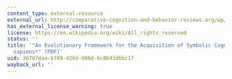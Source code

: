 ```yaml
---
content_type: external-resource
external_url: http://comparative-cognition-and-behavior-reviews.org/wp/wp-content/uploads/2013/10/vol_3_tattersall.pdf
has_external_license_warning: true
license: https://en.wikipedia.org/wiki/All_rights_reserved
status: ''
title: '"An Evolutionary Framework for the Acquisition of Symbolic Cognition by *Homo
  sapiens*" (PDF)'
uid: 36707daa-b749-426d-986d-6c8643d6bc17
wayback_url: ''
---
```

